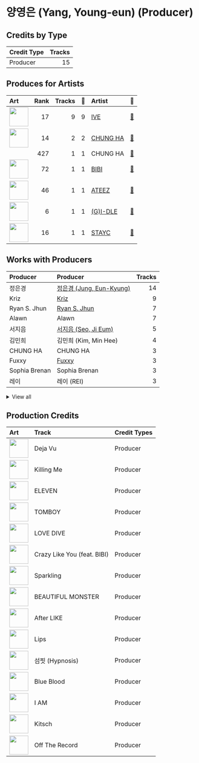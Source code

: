 # 양영은 (Yang, Young-eun) (Producer)

## Credits by Type

| Credit Type | Tracks |
|:---|---:|
| Producer | 15 |

## Produces for Artists

| Art | Rank | Tracks | 💚 | Artist | 🔗 |
|:---|---:|---:|---:|:---|:---|
| <img src="https://i.scdn.co/image/ab6761610000e5eb8939960e5144b51d7903899f" alt="" width="50" /> | 17 | 9 | 9 | [IVE](../../artists/ive/overview.md) | [🔗](https://open.spotify.com/artist/6RHTUrRF63xao58xh9FXYJ) |
| <img src="https://i.scdn.co/image/ab6761610000e5eb8a258c4d5670bdb521c97eaf" alt="" width="50" /> | 14 | 2 | 2 | [CHUNG HA](../../artists/chung_ha/overview.md) | [🔗](https://open.spotify.com/artist/2PSJ6YriU7JsFucxACpU7Y) |
| | 427 | 1 | 1 | CHUNG HA | [🔗](https://open.spotify.com/artist/73tdwqQJWnBdf1jyUeMwyu) |
| <img src="https://i.scdn.co/image/ab6761610000e5eb846662aa85d520b2442d3cd5" alt="" width="50" /> | 72 | 1 | 1 | [BIBI](../../artists/bibi/overview.md) | [🔗](https://open.spotify.com/artist/6UbmqUEgjLA6jAcXwbM1Z9) |
| <img src="https://i.scdn.co/image/ab6761610000e5ebf8ae485831cf4c3a568dc313" alt="" width="50" /> | 46 | 1 | 1 | [ATEEZ](../../artists/ateez/overview.md) | [🔗](https://open.spotify.com/artist/68KmkJeZGfwe1OUaivBa2L) |
| <img src="https://i.scdn.co/image/ab6761610000e5eb7fd16327c86d500f83be1d6a" alt="" width="50" /> | 6 | 1 | 1 | [(G)I-DLE](../../artists/(g)i-dle/overview.md) | [🔗](https://open.spotify.com/artist/2AfmfGFbe0A0WsTYm0SDTx) |
| <img src="https://i.scdn.co/image/ab6761610000e5eb6d2c52a7bb1e4582c6340529" alt="" width="50" /> | 16 | 1 | 1 | [STAYC](../../artists/stayc/overview.md) | [🔗](https://open.spotify.com/artist/01XYiBYaoMJcNhPokrg0l0) |

## Works with Producers

| Producer | Producer | Tracks |
|:---|:---|---:|
| 정은경 | [정은경 (Jung, Eun-Kyung)](../정은경_(jung,_eun-kyung)/overview.md) | 14 |
| Kriz | [Kriz](../kriz/overview.md) | 9 |
| Ryan S. Jhun | [Ryan S. Jhun](../ryan_s__jhun/overview.md) | 7 |
| Alawn | Alawn | 7 |
| 서지음 | [서지음 (Seo, Ji Eum)](../서지음_(seo,_ji_eum)/overview.md) | 5 |
| 김민희 | 김민희 (Kim, Min Hee) | 4 |
| CHUNG HA | CHUNG HA | 3 |
| Fuxxy | [Fuxxy](../fuxxy/overview.md) | 3 |
| Sophia Brenan | Sophia Brenan | 3 |
| 레이 | 레이 (REI) | 3 |


<details>
<summary>View all</summary>

| Producer | Producer | Tracks |
|:---|:---|---:|
| Nick Hahn | Nick Hahn | 2 |
| 가을 | 가을 (GAEUL) | 2 |
| Simon Bergseth | Simon Bergseth | 2 |
| Elle Campbell | Elle Campbell | 2 |
| Audun Agnar | Audun Agnar | 2 |
| DRK | DRK | 2 |
| 구종필 | [구종필 (Koo, Jong-Pil)](../구종필_(koo,_jong-pil)/overview.md) | 2 |
| Lauren Aquilina | Lauren Aquilina | 2 |
| LEEZ | [LEEZ](../leez/overview.md) | 1 |
| KLOË | KLOË (KLOE) | 1 |
| BlackSmith | BlackSmith | 1 |
| Jeppe London Bilsby | Jeppe London Bilsby | 1 |
| Sam Merrifield | Sam Merrifield | 1 |
| Stay Tuned | Stay Tuned | 1 |
| Eline Noelia | Eline Noelia | 1 |
| Emily Harbakk | Emily Harbakk | 1 |
| 블랙아이드필승 | [블랙아이드필승 (Black Eyed Pilseung)](../블랙아이드필승_(black_eyed_pilseung)/overview.md) | 1 |
| Starsmith | Starsmith | 1 |
| Iselin Solheim | Iselin Solheim | 1 |
| JEON SOYEON | [JEON SOYEON](../jeon_soyeon/overview.md) | 1 |
| Rick Parkhouse | Rick Parkhouse | 1 |
| Pop Time | [Pop Time](../pop_time/overview.md) | 1 |
| 이경원 | 이경원 (Lee, Kyung-won) | 1 |
| Mich Hansen | Mich Hansen | 1 |
| Benjamin Pinkus | Benjamin Pinkus | 1 |
| 박재선 | 박재선 (Park, Jason) | 1 |
| FLYT | [FLYT](../flyt/overview.md) | 1 |
| 최예지 | 최예지 (Choi, Ye-ji) | 1 |
| Elof Loelv | Elof Loelv | 1 |
| Markus Gustafson | Markus Gustafson | 1 |
| Kyle Joseph Faulkner | Kyle Joseph Faulkner | 1 |
| Oliv | Oliv | 1 |
| Celine Svanbäck | Celine Svanbäck (Svanbäck, Celine) | 1 |
| Exy | Exy | 1 |
| Hilda Stenmalm | Hilda Stenmalm | 1 |
| Cutfather | Cutfather | 1 |
| SOHLHEE | SOHLHEE | 1 |
| Stally | Stally | 1 |
| luvssong | luvssong | 1 |
| RISC | RISC | 1 |
| 전군 | [전군 (Jeon Goon)](../전군_(jeon_goon)/overview.md) | 1 |
| Ollounder | [Ollounder](../ollounder/overview.md) | 1 |
| Avin | Avin | 1 |
| George Tizzard | George Tizzard | 1 |
| 이스란 | 이스란 (Lee, Seran) | 1 |
| EDEN | EDEN | 1 |
| 김수정 | 김수정 (김수정) | 1 |
| 강선영 | 강선영 (강선영) | 1 |
| LOSTBOY | LOSTBOY | 1 |
| Red Triangle | Red Triangle | 1 |
| 라도 | [라도 (Rado)](../라도_(rado)/overview.md) | 1 |
| BIBI | BIBI | 1 |
| 김이나 | [김이나 (Kim, Eana)](../김이나_(kim,_eana)/overview.md) | 1 |
| Adriana Caldas de Barros | Adriana Caldas de Barros | 1 |
| Anders Nilsen | Anders Nilsen | 1 |
| 서정아 | 서정아 (Seo, Jung Ah) | 1 |
| Peperoni | Peperoni | 1 |
| Samuel Preston | Samuel Preston | 1 |
| PATEKO | PATEKO | 1 |
| Tea Carpenter | Tea Carpenter | 1 |
| Andre Davidson | Andre Davidson | 1 |
| 조윤경 | [조윤경 (Jo, Yoon Kyung)](../조윤경_(jo,_yoon_kyung)/overview.md) | 1 |
| JENCI | JENCI | 1 |
| BXN | BXN | 1 |
| Alexander Pavelich | Alexander Pavelich | 1 |
| Lars Kristian Rosness | Lars Kristian Rosness | 1 |
| Corey Sanders | Corey Sanders | 1 |
| Tor-Andrè Jensen Skaar | Tor-Andrè Jensen Skaar (Skaar, Tor-Andrè Jensen) | 1 |
| 송민기 | 송민기 (Song, Mingi) | 1 |
| Lauren Keen | Lauren Keen | 1 |
| 김홍중 | 김홍중 (Kim, Hong Joong) | 1 |
| Sofiloud | Sofiloud | 1 |
| Mommy Son | Mommy Son | 1 |
| Kristin Marie | Kristin Marie | 1 |
| Sivert Hjeltnes Hagtvet | Sivert Hjeltnes Hagtvet | 1 |
| Bård Bonsaksen | Bård Bonsaksen (Bonsaken, Bård) | 1 |
| Sean Davidson | Sean Davidson | 1 |
| Prime Time | Prime Time | 1 |
| 황현 | 황현 (Hwang, Hyeon) | 1 |
| Musikality | Musikality | 1 |
| Slay | Slay | 1 |

</details>


## Production Credits

| Art | Track | Credit Types |
|:---|:---|:---|
| <img src="https://i.scdn.co/image/ab67616d0000b2733714e924e5570c4d2df97e09" alt="" width="50" /> | Deja Vu | Producer |
| <img src="https://i.scdn.co/image/ab67616d0000b273df3abb2b0071d1b11200db47" alt="" width="50" /> | Killing Me | Producer |
| <img src="https://i.scdn.co/image/ab67616d0000b273da343b21617aac0c57e332bb" alt="" width="50" /> | ELEVEN | Producer |
| <img src="https://i.scdn.co/image/ab67616d0000b273c7b6b2976e38a802eebff046" alt="" width="50" /> | TOMBOY | Producer |
| <img src="https://i.scdn.co/image/ab67616d0000b2739016f58cc49e6473e1207093" alt="" width="50" /> | LOVE DIVE | Producer |
| <img src="https://i.scdn.co/image/ab67616d0000b27329322a53482da3542ae9d033" alt="" width="50" /> | Crazy Like You (feat. BIBI) | Producer |
| <img src="https://i.scdn.co/image/ab67616d0000b27329322a53482da3542ae9d033" alt="" width="50" /> | Sparkling | Producer |
| <img src="https://i.scdn.co/image/ab67616d0000b273c76a0146e4c1804f22cab995" alt="" width="50" /> | BEAUTIFUL MONSTER | Producer |
| <img src="https://i.scdn.co/image/ab67616d0000b27387f53da5fb4ab1171766b2d5" alt="" width="50" /> | After LIKE | Producer |
| <img src="https://i.scdn.co/image/ab67616d0000b27325ef3cec1eceefd4db2f91c8" alt="" width="50" /> | Lips | Producer |
| <img src="https://i.scdn.co/image/ab67616d0000b27325ef3cec1eceefd4db2f91c8" alt="" width="50" /> | 섬찟 (Hypnosis) | Producer |
| <img src="https://i.scdn.co/image/ab67616d0000b27325ef3cec1eceefd4db2f91c8" alt="" width="50" /> | Blue Blood | Producer |
| <img src="https://i.scdn.co/image/ab67616d0000b27325ef3cec1eceefd4db2f91c8" alt="" width="50" /> | I AM | Producer |
| <img src="https://i.scdn.co/image/ab67616d0000b27325ef3cec1eceefd4db2f91c8" alt="" width="50" /> | Kitsch | Producer |
| <img src="https://i.scdn.co/image/ab67616d0000b2734d00ac692bae6ce08d2b49ad" alt="" width="50" /> | Off The Record | Producer |